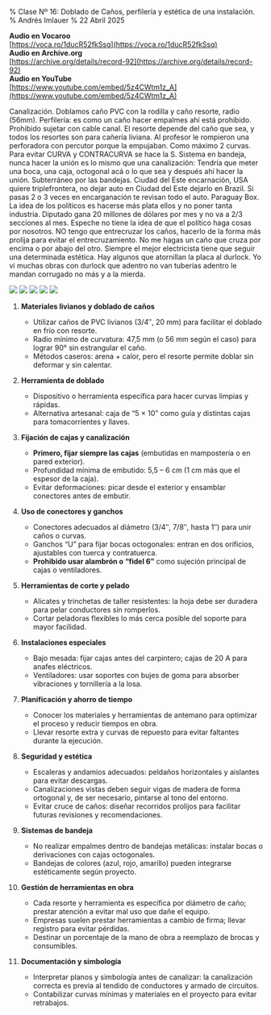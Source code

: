% Clase Nº 16: Doblado de Caños, perfilería y estética de una instalación.
% Andrés Imlauer
% 22 Abril 2025

**Audio en Vocaroo**    
[https://voca.ro/1ducR52fkSsq](https://voca.ro/1ducR52fkSsq)    
**Audio en Archive.org**    
[https://archive.org/details/record-92](https://archive.org/details/record-92)    
**Audio en YouTube**    
[https://www.youtube.com/embed/5z4CWtm1z_A](https://www.youtube.com/embed/5z4CWtm1z_A)    
    
Canalización. Doblamos caño PVC con la rodilla y caño resorte, radio (56mm). Perfilería: es como un caño hacer empalmes ahí está prohibido. Prohibido sujetar con cable canal. El resorte depende del caño que sea, y todos los resortes son para cañería liviana. Al profesor le rompieron una perforadora con percutor porque la empujaban. Como máximo 2 curvas. Para evitar CURVA y CONTRACURVA se hace la S. Sistema en bandeja, nunca hacer la unión es lo mismo que una canalización:
Tendría que meter una boca, una caja, octogonal acá o lo que sea y después ahí hacer la unión. Subterráneo por las bandejas. Ciudad del Este encarnación, USA quiere triplefrontera, no dejar auto en Ciudad del Este dejarlo en Brazil. Si pasas 2 o 3 veces en encarganación te revisan todo el auto. Paraguay Box. La idea de los políticos es hacerse más plata ellos y no poner tanta industria. Diputado gana 20 millones de dólares por mes y no va a 2/3 secciones al mes. Espeche no tiene la idea de que el político haga cosas por nosotros. NO tengo que entrecruzar los caños, hacerlo de la forma más prolija para evitar el entrecruzamiento. No me hagas un caño que cruza por encima o
por abajo del otro. Siempre el mejor electricista tiene que seguir una determinada estética. Hay algunos que atornillan la placa al durlock. Yo vi muchas obras con durlock que adentro no van tuberías adentro le mandan corrugado no más y a la mierda.

![](https://blogger.googleusercontent.com/img/b/R29vZ2xl/AVvXsEjkPMOWPHxPVGuh9bRttWjXb3CAiYKnf0nqgg2HhovkRTWJR1gihlmGajXWfFIJ1uVuv7y5IrT2OdvC-A-qUiA52YS514SgvJL0T92IicpaF5JfzcFyTPOgr9jORBzsh-oeGah-NDFpg17auoryEqdd6ju_ZrfsIrwxithbaz6_yWZfwYKmK1NEsGiTK0k/s4160/IMG_20250422_182437335.jpg)
![](https://blogger.googleusercontent.com/img/b/R29vZ2xl/AVvXsEjWRjLMgVd9lCtq9TtO3CICszitK_T4AVe_Bx0hx34In2iF0sNRcWVlXobhFmmyYkbvA3iQefcom1OuuDOBkpqcZf-ztzJzS6CdAcmT1rJv9YJBiN7ZAWwrPSHsTZu7N5gdYQF9v4OGldPi-PJRa3UsD09wLkI-5GuoM9bNGX6GcY6UanyBaVrbCeUB4LU/s4160/IMG_20250421_184123019.jpg)
![](https://blogger.googleusercontent.com/img/b/R29vZ2xl/AVvXsEi1s-CJR0bFzcVOI3sEgvSdIbtKZtVoCCRK6JJVsU8ZQkn_ITYM2z1wH6xMY_2hif-zGA_NOhSYyrwBeHRyw8kl0lcIGC36G6-1IgHdZZQRU9Vq_XubmQR4p_n3pEeNb7GWI1-1Xh_l7Kr0FeBJUDMPoj7eVmYwE8gIAnnakIoC2BJ4ncVNnKIx6gq5NXI/s4160/IMG_20250421_201749037.jpg)
![](https://blogger.googleusercontent.com/img/b/R29vZ2xl/AVvXsEjhH-_79wwsA0x3vYMxq88Qyg0jjmNCdQqIq_RwlEed-8ikmaCGAv2t0Oqr7BL44vWOzcJdc-4eXzANhwwfjcXUnCvSZZmLheGfyrH8Caon-iMJl9fPRuQmMzNAl7LAXlBv0cCiR6nokJQuQDcWCBFT0E2g5LHJYzYP6sBOXmwbZ3X5T0FELm0qTamPTWs/s4160/IMG_20250421_201752348.jpg)
![](https://blogger.googleusercontent.com/img/b/R29vZ2xl/AVvXsEhrIfGwN0rOeZotqdaWT2IjZ3bns3wPPmJRWdmWKM6XDKhe_ufqAcPJwQjLKPjkAfhY068vp2xXthFshJ3olfPjgFNaqOiyyrusKMaLiOY5A8G26s1wjNtRy3FkOoZXOCltSp0LzQ88kO74IRHq3BTSGRtST8vxHv0_GQ0UBcGh09eEMAfe2dQyxMZ2K8s/s1599/WhatsApp%20Image%202025-04-17%20at%2010.16.59%20AM.jpeg)


1. **Materiales livianos y doblado de caños**

   * Utilizar caños de PVC livianos (3/4″, 20 mm) para facilitar el doblado en frío con resorte.
   * Radio mínimo de curvatura: 47,5 mm (o 56 mm según el caso) para lograr 90° sin estrangular el caño.
   * Métodos caseros: arena + calor, pero el resorte permite doblar sin deformar y sin calentar.

2. **Herramienta de doblado**

   * Dispositivo o herramienta específica para hacer curvas limpias y rápidas.
   * Alternativa artesanal: caja de “5 × 10” como guía y distintas cajas para tomacorrientes y llaves.

3. **Fijación de cajas y canalización**

   * **Primero, fijar siempre las cajas** (embutidas en mampostería o en pared exterior).
   * Profundidad mínima de embutido: 5,5 – 6 cm (1 cm más que el espesor de la caja).
   * Evitar deformaciones: picar desde el exterior y ensamblar conectores antes de embutir.

4. **Uso de conectores y ganchos**

   * Conectores adecuados al diámetro (3/4″, 7/8″, hasta 1″) para unir caños o curvas.
   * Ganchos “U” para fijar bocas octogonales: entran en dos orificios, ajustables con tuerca y contratuerca.
   * **Prohibido usar alambrón o “fidel 6”** como sujeción principal de cajas o ventiladores.

5. **Herramientas de corte y pelado**

   * Alicates y trinchetas de taller resistentes: la hoja debe ser duradera para pelar conductores sin romperlos.
   * Cortar peladoras flexibles lo más cerca posible del soporte para mayor facilidad.

6. **Instalaciones especiales**

   * Bajo mesada: fijar cajas antes del carpintero; cajas de 20 A para anafes eléctricos.
   * Ventiladores: usar soportes con bujes de goma para absorber vibraciones y tornillería a la losa.

7. **Planificación y ahorro de tiempo**

   * Conocer los materiales y herramientas de antemano para optimizar el proceso y reducir tiempos en obra.
   * Llevar resorte extra y curvas de repuesto para evitar faltantes durante la ejecución.

8. **Seguridad y estética**

   * Escaleras y andamios adecuados: peldaños horizontales y aislantes para evitar descargas.
   * Canalizaciones vistas deben seguir vigas de madera de forma ortogonal y, de ser necesario, pintarse al tono del entorno.
   * Evitar cruce de caños: diseñar recorridos prolijos para facilitar futuras revisiones y recomendaciones.

9. **Sistemas de bandeja**

   * No realizar empalmes dentro de bandejas metálicas: instalar bocas o derivaciones con cajas octogonales.
   * Bandejas de colores (azul, rojo, amarillo) pueden integrarse estéticamente según proyecto.

10. **Gestión de herramientas en obra**

    * Cada resorte y herramienta es específica por diámetro de caño; prestar atención a evitar mal uso que dañe el equipo.
    * Empresas suelen prestar herramientas a cambio de firma; llevar registro para evitar pérdidas.
    * Destinar un porcentaje de la mano de obra a reemplazo de brocas y consumibles.

11. **Documentación y simbología**

    * Interpretar planos y simbología antes de canalizar: la canalización correcta es previa al tendido de conductores y armado de circuitos.
    * Contabilizar curvas mínimas y materiales en el proyecto para evitar retrabajos.

